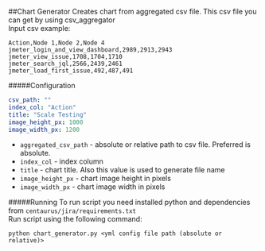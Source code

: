 ##Chart Generator
Creates chart from aggregated csv file. This csv file you can get by using csv_aggregator<br>
Input csv example:
```text
Action,Node 1,Node 2,Node 4
jmeter_login_and_view_dashboard,2989,2913,2943
jmeter_view_issue,1708,1704,1710
jmeter_search_jql,2566,2439,2461
jmeter_load_first_issue,492,487,491
```

#####Configuration
```yaml
csv_path: ""
index_col: "Action"
title: "Scale Testing"
image_height_px: 1000
image_width_px: 1200
```

- `aggregated_csv_path` - absolute or relative path to csv file. Preferred is absolute. 
- `index_col` - index column
- `title` - chart title. Also this value is used to generate file name
- `image_height_px` - chart image height in pixels
- `image_width_px` - chart image width in pixels


#####Running
To run script you need installed python and dependencies from `centaurus/jira/requirements.txt`<br>
Run script using the following command:
```text
python chart_generator.py <yml config file path (absolute or relative)>
```
